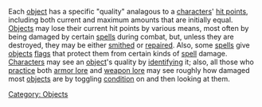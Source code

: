Each [object](:Category:_Objects.md "wikilink") has a specific "quality"
analagous to a [characters](:Category:_Characters.md "wikilink")' [hit
points](Hit_Points.md "wikilink"), including both current and maximum
amounts that are initially equal.
[Objects](:Category:_Objects.md "wikilink") may lose their current hit
points by various means, most often by being damaged by certain
[spells](:Category:_Spells.md "wikilink") during combat, but, unless
they are destroyed, they may be either [smithed](Smith.md "wikilink") or
[repaired](Repair.md "wikilink"). Also, some
[spells](:Category:_Spells.md "wikilink") give
[objects](:Category:_Objects.md "wikilink")
[flags](:Category:_Object_Flags.md "wikilink") that protect them from
certain kinds of [spell](:Category:_Spells.md "wikilink") damage.
[Characters](:Category:_Characters.md "wikilink") may see an
[object](:Category:_Objects.md "wikilink")'s quality by
[identifying](Identify.md "wikilink") it; also, all those who
[practice](Practice.md "wikilink") both [armor
lore](Armor_Lore.md "wikilink") and [weapon
lore](Weapon_Lore.md "wikilink") may see roughly how damaged most
[objects](:Category:_Objects.md "wikilink") are by toggling
[condition](Condition.md "wikilink") on and then looking at them.

[Category: Objects](Category:_Objects "wikilink")

